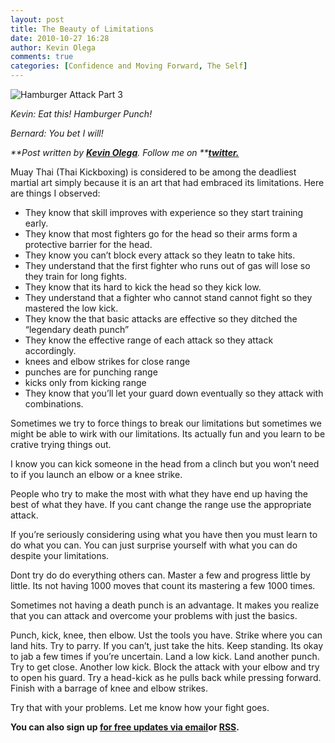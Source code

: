 ```yaml
---
layout: post
title: The Beauty of Limitations
date: 2010-10-27 16:28
author: Kevin Olega
comments: true
categories: [Confidence and Moving Forward, The Self]
---
```

<img src="http://farm5.static.flickr.com/4105/5053183095_cd43c7b6e6.jpg" alt="Hamburger Attack Part 3" />

<em>Kevin: Eat this! Hamburger Punch!</em>

<em>Bernard: You bet I will!</em>

<em>**Post written by **<a href="http://minimalchanges.com/about">**Kevin Olega**</a>**. Follow me on **<a href="http://twitter.com/kevinolega">**twitter.**</a></em>

Muay Thai (Thai Kickboxing) is considered to be among the deadliest martial art simply because it is an art that had embraced its limitations. Here are things I observed:
<ul>
	<li>They know that skill improves with experience so they start training early.</li>
	<li>They know that most fighters go for the head so their arms form a protective barrier for the head.</li>
	<li>They know you can’t block every attack so they leatn to take hits.</li>
	<li>They understand that the first fighter who runs out of gas will lose so they train for long fights.</li>
	<li>They know that its hard to kick the head so they kick low.</li>
	<li>They understand that a fighter who cannot stand cannot fight so they mastered the low kick.</li>
	<li>They know the that basic attacks are effective so they ditched the “legendary death punch”</li>
	<li>They know the effective range of each attack so they attack accordingly.</li>
	<li>knees and elbow strikes for close range</li>
	<li>punches are for punching range</li>
	<li>kicks only from kicking range</li>
	<li>They know that you’ll let your guard down eventually so they attack with combinations.</li>
</ul>
Sometimes we try to force things to break our limitations but sometimes we might be able to wirk with our limitations. Its actually fun and you learn to be crative trying things out.

I know you can kick someone in the head from a clinch but you won’t need to if you launch an elbow or a knee strike.

People who try to make the most with what they have end up having the best of what they have. If you cant change the range use the appropriate attack.

If you’re seriously considering using what you have then you must learn to do what you can. You can just surprise yourself with what you can do despite your limitations.

Dont try do do everything others can. Master a few and progress little by little. Its not having 1000 moves that count its mastering a few 1000 times.

Sometimes not having a death punch is an advantage. It makes you realize that you can attack and overcome your problems with just the basics.

Punch, kick, knee, then elbow. Ust the tools you have. Strike where you can land hits. Try to parry. If you can’t, just take the hits. Keep standing. Its okay to jab a few times if you’re uncertain. Land a low kick. Land another punch. Try to get close. Another low kick. Block the attack with your elbow and try to open his guard. Try a head-kick as he pulls back while pressing forward. Finish with a barrage of knee and elbow strikes.

Try that with your problems. Let me know how your fight goes.

**You can also sign up <a href="http://feedburner.google.com/fb/a/mailverify?uri=Minimalchangescom">for free updates via email</a>or <a href="http://feeds.feedburner.com/minimalchangescom">RSS</a>.**

